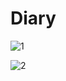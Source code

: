 # Diary
![1](https://user-images.githubusercontent.com/83705628/125195186-94d32b80-e28f-11eb-819f-858d3f43a73c.png)

![2](https://user-images.githubusercontent.com/83705628/125195276-f0051e00-e28f-11eb-8e67-154b0f6e1db1.png)
